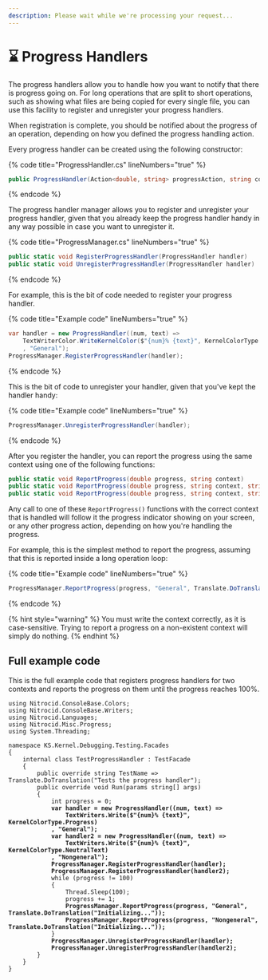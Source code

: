 ```yaml
---
description: Please wait while we're processing your request...
---
```


# ⌛ Progress Handlers

The progress handlers allow you to handle how you want to notify that there is progress going on. For long operations that are split to short operations, such as showing what files are being copied for every single file, you can use this facility to register and unregister your progress handlers.

When registration is complete, you should be notified about the progress of an operation, depending on how you defined the progress handling action.

Every progress handler can be created using the following constructor:

{% code title="ProgressHandler.cs" lineNumbers="true" %}
```csharp
public ProgressHandler(Action<double, string> progressAction, string context)
```
{% endcode %}

The progress handler manager allows you to register and unregister your progress handler, given that you already keep the progress handler handy in any way possible in case you want to unregister it.

{% code title="ProgressManager.cs" lineNumbers="true" %}
```csharp
public static void RegisterProgressHandler(ProgressHandler handler)
public static void UnregisterProgressHandler(ProgressHandler handler)
```
{% endcode %}

For example, this is the bit of code needed to register your progress handler.

{% code title="Example code" lineNumbers="true" %}
```csharp
var handler = new ProgressHandler((num, text) =>
    TextWriterColor.WriteKernelColor($"{num}% {text}", KernelColorType.Progress)
    , "General");
ProgressManager.RegisterProgressHandler(handler);
```
{% endcode %}

This is the bit of code to unregister your handler, given that you've kept the handler handy:

{% code title="Example code" lineNumbers="true" %}
```csharp
ProgressManager.UnregisterProgressHandler(handler);
```
{% endcode %}

After you register the handler, you can report the progress using the same context using one of the following functions:

```csharp
public static void ReportProgress(double progress, string context)
public static void ReportProgress(double progress, string context, string message)
public static void ReportProgress(double progress, string context, string message, params object[] vars)
```

Any call to one of these `ReportProgress()` functions with the correct context that is handled will follow it the progress indicator showing on your screen, or any other progress action, depending on how you're handling the progress.

For example, this is the simplest method to report the progress, assuming that this is reported inside a long operation loop:

{% code title="Example code" lineNumbers="true" %}
```csharp
ProgressManager.ReportProgress(progress, "General", Translate.DoTranslation("Initializing..."));
```
{% endcode %}

{% hint style="warning" %}
You must write the context correctly, as it is case-sensitive. Trying to report a progress on a non-existent context will simply do nothing.
{% endhint %}

## Full example code

This is the full example code that registers progress handlers for two contexts and reports the progress on them until the progress reaches 100%.

<pre class="language-csharp" data-title="TestProgressHandler.cs" data-line-numbers><code class="lang-csharp">using Nitrocid.ConsoleBase.Colors;
using Nitrocid.ConsoleBase.Writers;
using Nitrocid.Languages;
using Nitrocid.Misc.Progress;
using System.Threading;

namespace KS.Kernel.Debugging.Testing.Facades
{
    internal class TestProgressHandler : TestFacade
    {
        public override string TestName => Translate.DoTranslation("Tests the progress handler");
        public override void Run(params string[] args)
        {
            int progress = 0;
<strong>            var handler = new ProgressHandler((num, text) =>
</strong><strong>                TextWriters.Write($"{num}% {text}", KernelColorType.Progress)
</strong><strong>            , "General");
</strong><strong>            var handler2 = new ProgressHandler((num, text) =>
</strong><strong>                TextWriters.Write($"{num}% {text}", KernelColorType.NeutralText)
</strong><strong>            , "Nongeneral");
</strong><strong>            ProgressManager.RegisterProgressHandler(handler);
</strong><strong>            ProgressManager.RegisterProgressHandler(handler2);
</strong>            while (progress != 100)
            {
                Thread.Sleep(100);
                progress += 1;
<strong>                ProgressManager.ReportProgress(progress, "General", Translate.DoTranslation("Initializing..."));
</strong><strong>                ProgressManager.ReportProgress(progress, "Nongeneral", Translate.DoTranslation("Initializing..."));
</strong>            }
<strong>            ProgressManager.UnregisterProgressHandler(handler);
</strong><strong>            ProgressManager.UnregisterProgressHandler(handler2);
</strong>        }
    }
}
</code></pre>
